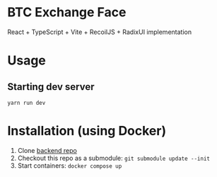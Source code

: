 # BTC Exchange Face

React + TypeScript + Vite + RecoilJS + RadixUI implementation

# Usage

## Starting dev server

`yarn run dev`

# Installation (using Docker)

1. Clone [backend repo](https://github.com/maliqq/btc_ex_backend)
1. Checkout this repo as a submodule: `git submodule update --init`
1. Start containers: `docker compose up`
